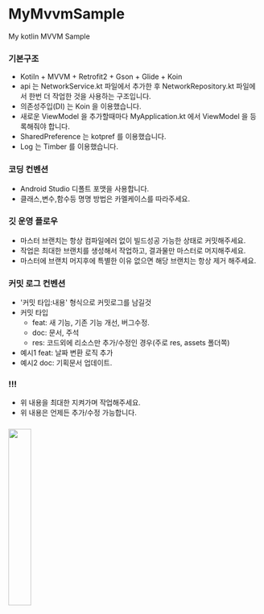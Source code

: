 # MyMvvmSample
My kotlin MVVM Sample 

### 기본구조 ###

* Kotiln + MVVM + Retrofit2 + Gson + Glide + Koin
* api 는 NetworkService.kt 파일에서 추가한 후 NetworkRepository.kt 파일에서 한번 더 작업한 것을 사용하는 구조입니다.
* 의존성주입(DI) 는 Koin 을 이용했습니다.
* 새로운 ViewModel 을 추가할때마다 MyApplication.kt 에서 ViewModel 을 등록해줘야 합니다.
* SharedPreference 는 kotpref 를 이용했습니다.
* Log 는 Timber 를 이용했습니다.

### 코딩 컨벤션 ###

* Android Studio 디폴트 포맷을 사용합니다.
* 클래스,변수,함수등 명명 방법은 카멜케이스를 따라주세요.

### 깃 운영 플로우 ###

* 마스터 브랜치는 항상 컴파일에러 없이 빌드성공 가능한 상태로 커밋해주세요.
* 작업은 최대한 브랜치를 생성해서 작업하고, 결과물만 마스터로 머지해주세요.
* 마스터에 브랜치 머지후에 특별한 이유 없으면 해당 브랜치는 항상 제거 해주세요.

### 커밋 로그 컨벤션 ###

* '커밋 타입:내용' 형식으로 커밋로그를 남길것
* 커밋 타입
	- feat: 새 기능, 기존 기능 개선, 버그수정.
	- doc: 문서, 주석
	- res: 코드외에 리소스만 추가/수정인 경우(주로 res, assets 폴더쪽)
* 예시1 feat: 날짜 변환 로직 추가
* 예시2 doc: 기획문서 업데이트.

### !!! ###
* 위 내용을 최대한 지켜가며 작업해주세요.
* 위 내용은 언제든 추가/수정 가능합니다.

### ###
<div>
<img src="https://user-images.githubusercontent.com/23072075/80856672-cbbeb200-8c86-11ea-88cd-259416be19df.gif" width="30%"></img>
</div>
